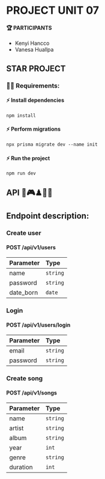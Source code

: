 # PROJECT UNIT 07

#### 🏆 PARTICIPANTS
  - Kenyi Hancco
  - Vanesa Huallpa

## STAR PROJECT
### 🧑‍💻 Requirements:

#### ⚡ Install dependencies

####
    npm install
  ####

#### ⚡ Perform migrations

####
    npx prisma migrate dev --name init
  ####

#### ⚡ Run the project 

####
    npm run dev
  ####

## API 👾🎮♟🎲📲

## Endpoint description:

### Create user
#### POST /api/v1/users

  | Parameter | Type     |  
| :-------- | :------- | 
| name | `string` |
| password | `string` | 
| date_born | `date` 

### Login
#### POST /api/v1/users/login

 Parameter | Type     |  
| :-------- | :------- | 
| email | `string` |
| password | `string` 

### Create song
#### POST /api/v1/songs

|Parameter | Type |
| :------- | :------ | 
| name | `string` |
| artist | `string` |
| album | `string` |
| year | `int` |
| genre | `string` |
| duration | `int` |
